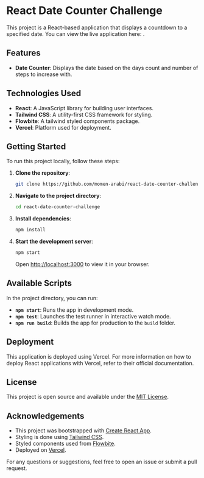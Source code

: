# React Date Counter Challenge

This project is a React-based application that displays a countdown to a specified date. You can view the live application here: .

## Features

- **Date Counter**: Displays the date based on the days count and number of steps to increase with.

## Technologies Used

- **React**: A JavaScript library for building user interfaces.
- **Tailwind CSS**: A utility-first CSS framework for styling.
- **Flowbite**: A tailwind styled components package.
- **Vercel**: Platform used for deployment.

## Getting Started

To run this project locally, follow these steps:

1. **Clone the repository**:

   ```bash
   git clone https://github.com/momen-arabi/react-date-counter-challenge.git
   ```

2. **Navigate to the project directory**:

   ```bash
   cd react-date-counter-challenge
   ```

3. **Install dependencies**:

   ```bash
   npm install
   ```

4. **Start the development server**:

   ```bash
   npm start
   ```

   Open [http://localhost:3000](http://localhost:3000) to view it in your browser.

## Available Scripts

In the project directory, you can run:

- **`npm start`**: Runs the app in development mode.
- **`npm test`**: Launches the test runner in interactive watch mode.
- **`npm run build`**: Builds the app for production to the `build` folder.

## Deployment

This application is deployed using Vercel. For more information on how to deploy React applications with Vercel, refer to their official documentation.

## License

This project is open source and available under the [MIT License](LICENSE).

## Acknowledgements

- This project was bootstrapped with [Create React App](https://github.com/facebook/create-react-app).
- Styling is done using [Tailwind CSS](https://tailwindcss.com/).
- Styled components used from [Flowbite](https://flowbite.com/).
- Deployed on [Vercel](https://vercel.com/).

For any questions or suggestions, feel free to open an issue or submit a pull request.

